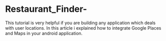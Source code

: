 # Restaurant_Finder-
This tutorial is very helpful if you are building any application which deals with user locations. In this article i explained how to integrate Google Places and Maps in your android application.
